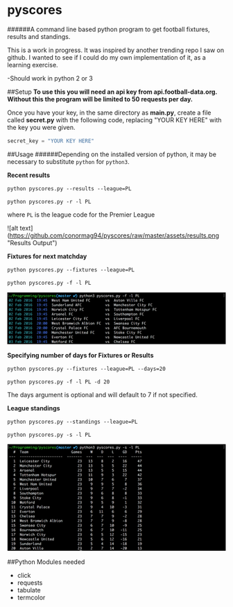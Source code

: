 # pyscores
######A command line based python program to get football fixtures, results and standings.

This is a work in progress. It was inspired by another trending repo I saw on github. I wanted to see if I could do my own implementation of it, as a learning exercise.

-Should work in python 2 or 3

##Setup
**To use this you will need an api key from api.football-data.org. Without this the program will be limited to 50 requests per day.**

Once you have your key, in the same directory as __main.py__, create a file called __secret.py__ with the following code, replacing "YOUR KEY HERE" with the key you were given.
```python
secret_key = "YOUR KEY HERE"
```
##Usage
######Depending on the installed version of python, it may be necessary to substitute `python` for `python3`.

**Recent results**
```
python pyscores.py --results --league=PL
```
```
python pyscores.py -r -l PL
```
where ` PL ` is the league code for the Premier League

![alt text] (https://github.com/conormag94/pyscores/raw/master/assets/results.png "Results Output")

**Fixtures for next matchday**
```
python pyscores.py --fixtures --league=PL
```
```
python pyscores.py -f -l PL
```
![alt text](https://github.com/conormag94/pyscores/raw/master/assets/fixtures.png "Fixtures Output")

**Specifying number of days for Fixtures or Results**
```
python pyscores.py --fixtures --league=PL --days=20
```
```
python pyscores.py -f -l PL -d 20
```
The days argument is optional and will default to 7 if not specified.

**League standings**
```
python pyscores.py --standings --league=PL
```
```
python pyscores.py -s -l PL
```
![alt text](https://github.com/conormag94/pyscores/raw/master/assets/standings.png "Standings Output")


##Python Modules needed
* click
* requests
* tabulate
* termcolor
